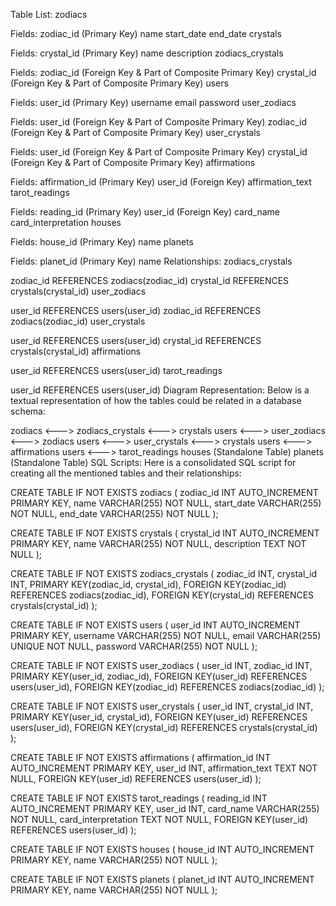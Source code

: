 Table List:
zodiacs

Fields:
zodiac_id (Primary Key)
name
start_date
end_date
crystals

Fields:
crystal_id (Primary Key)
name
description
zodiacs_crystals

Fields:
zodiac_id (Foreign Key & Part of Composite Primary Key)
crystal_id (Foreign Key & Part of Composite Primary Key)
users

Fields:
user_id (Primary Key)
username
email
password
user_zodiacs

Fields:
user_id (Foreign Key & Part of Composite Primary Key)
zodiac_id (Foreign Key & Part of Composite Primary Key)
user_crystals

Fields:
user_id (Foreign Key & Part of Composite Primary Key)
crystal_id (Foreign Key & Part of Composite Primary Key)
affirmations

Fields:
affirmation_id (Primary Key)
user_id (Foreign Key)
affirmation_text
tarot_readings

Fields:
reading_id (Primary Key)
user_id (Foreign Key)
card_name
card_interpretation
houses

Fields:
house_id (Primary Key)
name
planets

Fields:
planet_id (Primary Key)
name
Relationships:
zodiacs_crystals

zodiac_id REFERENCES zodiacs(zodiac_id)
crystal_id REFERENCES crystals(crystal_id)
user_zodiacs

user_id REFERENCES users(user_id)
zodiac_id REFERENCES zodiacs(zodiac_id)
user_crystals

user_id REFERENCES users(user_id)
crystal_id REFERENCES crystals(crystal_id)
affirmations

user_id REFERENCES users(user_id)
tarot_readings

user_id REFERENCES users(user_id)
Diagram Representation:
Below is a textual representation of how the tables could be related in a database schema:

zodiacs <---> zodiacs_crystals <---> crystals
users <---> user_zodiacs <---> zodiacs
users <---> user_crystals <---> crystals
users <---> affirmations
users <---> tarot_readings
houses (Standalone Table)
planets (Standalone Table)
SQL Scripts:
Here is a consolidated SQL script for creating all the mentioned tables and their relationships:

CREATE TABLE IF NOT EXISTS zodiacs (
  zodiac_id INT AUTO_INCREMENT PRIMARY KEY,
  name VARCHAR(255) NOT NULL,
  start_date VARCHAR(255) NOT NULL,
  end_date VARCHAR(255) NOT NULL
);

CREATE TABLE IF NOT EXISTS crystals (
  crystal_id INT AUTO_INCREMENT PRIMARY KEY,
  name VARCHAR(255) NOT NULL,
  description TEXT NOT NULL
);

CREATE TABLE IF NOT EXISTS zodiacs_crystals (
  zodiac_id INT,
  crystal_id INT,
  PRIMARY KEY(zodiac_id, crystal_id),
  FOREIGN KEY(zodiac_id) REFERENCES zodiacs(zodiac_id),
  FOREIGN KEY(crystal_id) REFERENCES crystals(crystal_id)
);

CREATE TABLE IF NOT EXISTS users (
  user_id INT AUTO_INCREMENT PRIMARY KEY,
  username VARCHAR(255) NOT NULL,
  email VARCHAR(255) UNIQUE NOT NULL,
  password VARCHAR(255) NOT NULL
);

CREATE TABLE IF NOT EXISTS user_zodiacs (
  user_id INT,
  zodiac_id INT,
  PRIMARY KEY(user_id, zodiac_id),
  FOREIGN KEY(user_id) REFERENCES users(user_id),
  FOREIGN KEY(zodiac_id) REFERENCES zodiacs(zodiac_id)
);

CREATE TABLE IF NOT EXISTS user_crystals (
  user_id INT,
  crystal_id INT,
  PRIMARY KEY(user_id, crystal_id),
  FOREIGN KEY(user_id) REFERENCES users(user_id),
  FOREIGN KEY(crystal_id) REFERENCES crystals(crystal_id)
);

CREATE TABLE IF NOT EXISTS affirmations (
  affirmation_id INT AUTO_INCREMENT PRIMARY KEY,
  user_id INT,
  affirmation_text TEXT NOT NULL,
  FOREIGN KEY(user_id) REFERENCES users(user_id)
);

CREATE TABLE IF NOT EXISTS tarot_readings (
  reading_id INT AUTO_INCREMENT PRIMARY KEY,
  user_id INT,
  card_name VARCHAR(255) NOT NULL,
  card_interpretation TEXT NOT NULL,
  FOREIGN KEY(user_id) REFERENCES users(user_id)
);

CREATE TABLE IF NOT EXISTS houses (
  house_id INT AUTO_INCREMENT PRIMARY KEY,
  name VARCHAR(255) NOT NULL
);

CREATE TABLE IF NOT EXISTS planets (
  planet_id INT AUTO_INCREMENT PRIMARY KEY,
  name VARCHAR(255) NOT NULL
);
